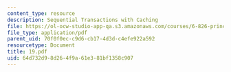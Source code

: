 ```yaml
---
content_type: resource
description: Sequential Transactions with Caching
file: https://ol-ocw-studio-app-qa.s3.amazonaws.com/courses/6-826-principles-of-computer-systems-spring-2002/64d732d98d264f9a61e381bf1358c907_19.pdf
file_type: application/pdf
parent_uid: 70f0f0ec-c9d6-cb17-4d3d-c4efe922a592
resourcetype: Document
title: 19.pdf
uid: 64d732d9-8d26-4f9a-61e3-81bf1358c907
---
```

